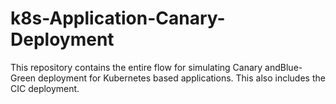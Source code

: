 # k8s-Application-Canary-Deployment

This repository contains the entire flow for simulating Canary andBlue-Green deployment for Kubernetes based applications.
This also includes the CIC deployment.
